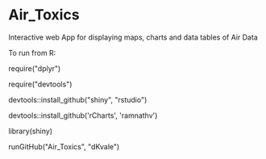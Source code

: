 Air_Toxics
==========

Interactive web App for displaying maps, charts and data tables of Air Data

To run from R:

require("dplyr")

require("devtools")

devtools::install_github("shiny", "rstudio")

devtools::install_github('rCharts', 'ramnathv')

library(shiny)

runGitHub("Air_Toxics", "dKvale")


